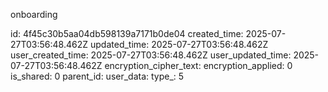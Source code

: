 onboarding

id: 4f45c30b5aa04db598139a7171b0de04
created_time: 2025-07-27T03:56:48.462Z
updated_time: 2025-07-27T03:56:48.462Z
user_created_time: 2025-07-27T03:56:48.462Z
user_updated_time: 2025-07-27T03:56:48.462Z
encryption_cipher_text: 
encryption_applied: 0
is_shared: 0
parent_id: 
user_data: 
type_: 5